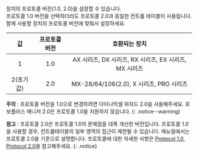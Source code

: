 
장치의 프로토콜 버전(1.0, 2.0)을 설정할 수 있습니다.  
프로토콜 1.0 버전을 선택하더라도 프로토콜 2.0과 동일한 컨트롤 테이블이 사용됩니다.  
함께 사용할 장치의 프로토콜 버전에 맞춰서 설정하세요.

|    값     | 프로토콜 버전 |                             호환되는 장치                              |
|:---------:|:-------------:|:----------------------------------------------------------------------:|
|     1     |      1.0      | AX 시리즈, DX 시리즈, RX 시리즈, EX 시리즈, MX 시리즈                  |
| 2(초기값) |      2.0      |          MX-28/64/106(2.0), X 시리즈, PRO 시리즈                       |

**주의** : 
프로토콜 버전을 1.0으로 변경하려면 다이나믹셀 위자드 2.0을 사용해주세요. 로보플러스 매니저 2.0은 프로토콜 1.0을 지원하지 않습니다.
{: .notice--warning}

**참고** : 프로토콜 2.0은 프로토콜 1.0의 문제점을 대폭 개선한 버전입니다. 프로토콜 1.0을 사용할 경우, 컨트롤테이블의 일부 영역의 접근이 제한될 수 있습니다. 매뉴얼에서는 프로토콜 2.0을 기준으로 설명합니다. 프로토콜에 대한 자세한 사항은 [Protocol 1.0], [Protocol 2.0]을 참고해주세요.
{: .notice}

[Protocol 1.0]: /docs/kr/dxl/protocol1/
[Protocol 2.0]: /docs/kr/dxl/protocol2/
